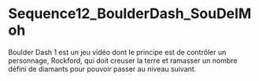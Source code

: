 # Sequence12_BoulderDash_SouDelMoh

Boulder Dash 1 est un jeu vidéo dont le principe est de contrôler un personnage, Rockford, qui doit creuser la terre et ramasser un nombre défini de diamants pour pouvoir passer au niveau suivant. 
